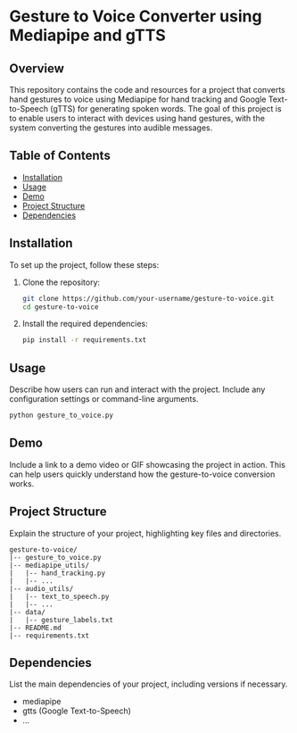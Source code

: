 

# Gesture to Voice Converter using Mediapipe and gTTS

## Overview

This repository contains the code and resources for a project that converts hand gestures to voice using Mediapipe for hand tracking and Google Text-to-Speech (gTTS) for generating spoken words. The goal of this project is to enable users to interact with devices using hand gestures, with the system converting the gestures into audible messages.

## Table of Contents

- [Installation](#installation)
- [Usage](#usage)
- [Demo](#demo)
- [Project Structure](#project-structure)
- [Dependencies](#dependencies)

## Installation

To set up the project, follow these steps:

1. Clone the repository:

   ```bash
   git clone https://github.com/your-username/gesture-to-voice.git
   cd gesture-to-voice
   ```

2. Install the required dependencies:

   ```bash
   pip install -r requirements.txt
   ```

## Usage

Describe how users can run and interact with the project. Include any configuration settings or command-line arguments.

```bash
python gesture_to_voice.py
```

## Demo

Include a link to a demo video or GIF showcasing the project in action. This can help users quickly understand how the gesture-to-voice conversion works.

## Project Structure

Explain the structure of your project, highlighting key files and directories.

```plaintext
gesture-to-voice/
|-- gesture_to_voice.py
|-- mediapipe_utils/
|   |-- hand_tracking.py
|   |-- ...
|-- audio_utils/
|   |-- text_to_speech.py
|   |-- ...
|-- data/
|   |-- gesture_labels.txt
|-- README.md
|-- requirements.txt
```

## Dependencies

List the main dependencies of your project, including versions if necessary.

- mediapipe
- gtts (Google Text-to-Speech)
- ...

